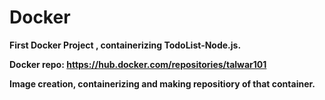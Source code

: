 # Docker

**First Docker Project , containerizing TodoList-Node.js.**

**Docker repo: https://hub.docker.com/repositories/talwar101**

**Image creation, containerizing and making repositiory of that container.** 
